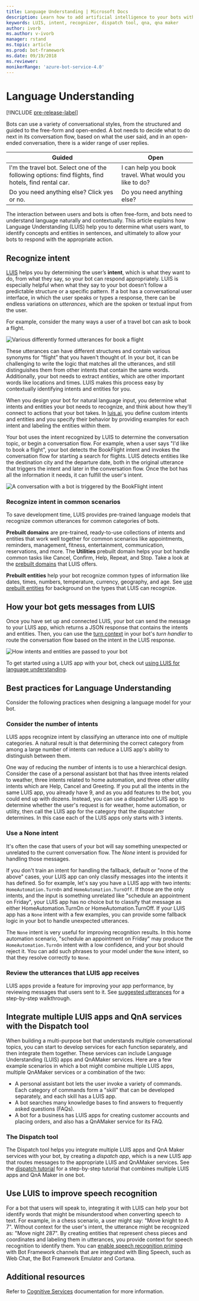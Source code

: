 ```yaml
---
title: Language Understanding | Microsoft Docs
description: Learn how to add artificial intelligence to your bots with Microsoft Cognitive Services to make them more useful and engaging.
keywords: LUIS, intent, recognizer, dispatch tool, qna, qna maker
author: ivorb
ms.author: v-ivorb
manager: rstand
ms.topic: article
ms.prod: bot-framework
ms.date: 09/19/2018
ms.reviewer:
monikerRange: 'azure-bot-service-4.0'
---
```



# Language Understanding

[!INCLUDE [pre-release-label](../includes/pre-release-label.md)]

Bots can use a variety of conversational styles, from the structured and guided to the free-form and open-ended. A bot needs to decide what to do next in its conversation flow, based on what the user said, and in an open-ended conversation, there is a wider range of user replies.

| Guided | Open |
|------|------|
| I'm the travel bot. Select one of the following options: find flights, find hotels, find rental car. | I can help you book travel. What would you like to do? |
| Do you need anything else? Click yes or no. | Do you need anything else? |

The interaction between users and bots is often free-form, and bots need to understand language naturally and contextually. This article explains how Language Understanding (LUIS) help you to determine what users want, to identify concepts and entities in sentences, and ultimately to allow your bots to respond with the appropriate action.

## Recognize intent

[LUIS](https://docs.microsoft.com/en-us/azure/cognitive-services/luis/home) helps you by determining the user’s **intent**, which is what they want to do, from what they say, so your bot can respond appropriately. LUIS is especially helpful when what they say to your bot doesn’t follow a predictable structure or a specific pattern. If a bot has a conversational user interface, in which the user speaks or types a response, there can be endless variations on *utterances*, which are the spoken or textual input from the user.

For example, consider the many ways a user of a travel bot can ask to book a flight.

![Various differently formed utterances for book a flight](media/cognitive-services-add-bot-language/cognitive-services-luis-utterances.png)

These utterances can have different structures and contain various synonyms for “flight” that you haven't thought of. In your bot, it can be challenging to write the logic that matches all the utterances, and still distinguishes them from other intents that contain the same words. Additionally, your bot needs to extract *entities*, which are other important words like locations and times. LUIS makes this process easy by contextually identifying intents and entities for you.

When you design your bot for natural language input, you determine what intents and entities your bot needs to recognize, and think about how they'll connect to actions that your bot takes. In [luis.ai](https://www.luis.ai), you define custom intents and entities and you specify their behavior by providing examples for each intent and labeling the entities within them.

Your bot uses the intent recognized by LUIS to determine the conversation topic, or begin a conversation flow. For example, when a user says "I'd like to book a flight", your bot detects the BookFlight intent and invokes the conversation flow for starting a search for flights. LUIS detects entities like the destination city and the departure date, both in the original utterance that triggers the intent and later in the conversation flow. Once the bot has all the information it needs, it can fulfill the user's intent.

![A conversation with a bot is triggered by the BookFlight intent](media/cognitive-services-add-bot-language/cognitive-services-luis-conversation-high-level.png)

### Recognize intent in common scenarios

To save development time, LUIS provides pre-trained language models that recognize common utterances for common categories of bots. 

**Prebuilt domains** are pre-trained, ready-to-use collections of intents and entities that work well together for common scenarios like appointments, reminders, management, fitness, entertainment, communication, reservations, and more. The **Utilities** prebuilt domain helps your bot handle common tasks like Cancel, Confirm, Help, Repeat, and Stop. Take a look at the [prebuilt domains](https://docs.microsoft.com/en-us/azure/cognitive-services/LUIS/luis-how-to-use-prebuilt-domains) that LUIS offers.

**Prebuilt entities** help your bot recognize common types of information like dates, times, numbers, temperature, currency, geography, and age. See [use prebuilt entities](https://docs.microsoft.com/en-us/azure/cognitive-services/LUIS/pre-builtentities) for background on the types that LUIS can recognize.

## How your bot gets messages from LUIS

Once you have set up and connected LUIS, your bot can send the message to your LUIS app, which returns a JSON response that contains the intents and entities. Then, you can use the [turn context](bot-builder-concept-activity-processing.md#turn-context) in your bot's _turn handler_ to route the conversation flow based on the intent in the LUIS response. 

![How intents and entities are passed to your bot](./media/cognitive-services-add-bot-language/cognitive-services-luis-message-flow-bot-code.png)

To get started using a LUIS app with your bot, check out [using LUIS for language understanding](https://docs.microsoft.com/en-us/azure/bot-service/bot-builder-howto-v4-luis?view=azure-bot-service-4.0).

## Best practices for Language Understanding

Consider the following practices when designing a language model for your bot.

### Consider the number of intents

LUIS apps recognize intent by classifying an utterance into one of multiple categories. A natural result is that determining the correct category from among a large number of intents can reduce a LUIS app's ability to distinguish between them.

One way of reducing the number of intents is to use a hierarchical design. Consider the case of a personal assistant bot that has three intents related to weather, three intents related to home automation, and three other utility intents which are Help, Cancel and Greeting. If you put all the intents in the same LUIS app, you already have 9, and as you add features to the bot, you could end up with dozens. Instead, you can use a dispatcher LUIS app to determine whether the user's request is for weather, home automation, or utility, then call the LUIS app for the category that the dispatcher determines. In this case each of the LUIS apps only starts with 3 intents.

### Use a None intent

It's often the case that users of your bot will say something unexpected or unrelated to the current conversation flow. The _None_ intent is provided for handling those messages.

If you don't train an intent for handling the fallback, default or "none of the above" cases, your LUIS app can only classify messages into the intents it has defined. So for example, let's say you have a LUIS app with two intents: `HomeAutomation.TurnOn` and `HomeAutomation.TurnOff`. If those are the only intents, and the input is something unrelated like "schedule an appointment on Friday", your LUIS app has no choice but to classify that message as either HomeAutomation.TurnOn or HomeAutomation.TurnOff. If your LUIS app has a `None` intent with a few examples, you can provide some fallback logic in your bot to handle unexpected utterances.

The `None` intent is very useful for improving recognition results. In this home automation scenario, "schedule an appointment on Friday" may produce the `HomeAutomation.TurnOn` intent with a low confidence, and your bot should reject it. You can add such phrases to your model under the `None` intent, so that they resolve correctly to `None`.

### Review the utterances that LUIS app receives

LUIS apps provide a feature for improving your app performance, by reviewing messages that users sent to it. See [suggested utterances](https://docs.microsoft.com/azure/cognitive-services/LUIS/label-suggested-utterances) for a step-by-step walkthrough.


## Integrate multiple LUIS apps and QnA services with the Dispatch tool

When building a multi-purpose bot that understands multiple conversational topics, you can start to develop services for each function separately, and then integrate them together. These services can include Language Understanding (LUIS) apps and QnAMaker services. Here are a few example scenarios in which a bot might combine multiple LUIS apps, multiple QnAMaker services or a combination of the two:

* A personal assistant bot lets the user invoke a variety of commands. Each category of commands form a "skill" that can be developed separately, and each skill has a LUIS app.
* A bot searches many knowledge bases to find answers to frequently asked questions (FAQs).
* A bot for a business has LUIS apps for creating customer accounts and placing orders, and also has a QnAMaker service for its FAQ.  

### The Dispatch tool

The Dispatch tool helps you integrate multiple LUIS apps and QnA Maker services with your bot, by creating a *dispatch app*, which is a new LUIS app that routes messages to the appropriate LUIS and QnAMaker services. See the [dispatch tutorial](./bot-builder-tutorial-dispatch.md) for a step-by-step tutorial that combines multiple LUIS apps and QnA Maker in one bot.

## Use LUIS to improve speech recognition

For a bot that users will speak to, integrating it with LUIS can help your bot identify words that might be misunderstood when converting speech to text.  For example, in a chess scenario, a user might say: "Move knight to A 7". Without context for the user's intent, the utterance might be recognized as: "Move night 287". By creating entities that represent chess pieces and coordinates and labeling them in utterances, you provide context for speech recognition to identify them. You can [enable speech recognition priming](https://docs.microsoft.com/en-us/azure/bot-service/bot-service-manage-speech-priming?view=azure-bot-service-4.0) with Bot Framework channels that are integrated with Bing Speech, such as Web Chat, the Bot Framework Emulator and Cortana.  

## Additional resources
Refer to [Cognitive Services](https://docs.microsoft.com/en-us/azure/cognitive-services/) documentation for more information.
